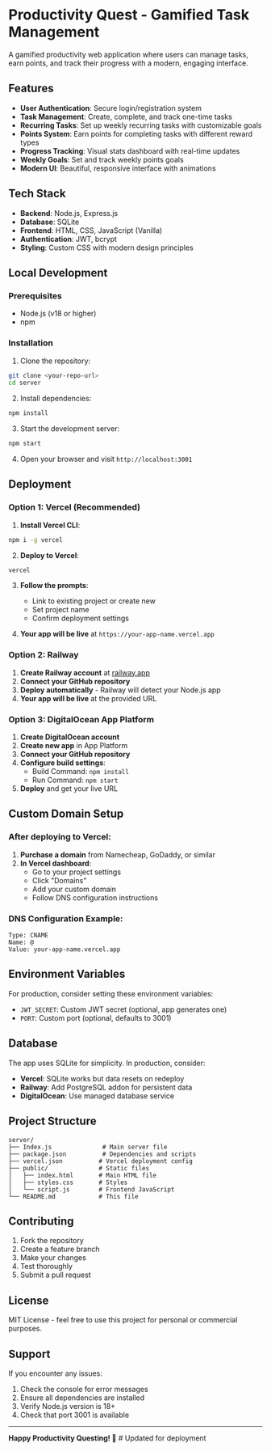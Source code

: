 # Productivity Quest - Gamified Task Management

A gamified productivity web application where users can manage tasks, earn points, and track their progress with a modern, engaging interface.

## Features

- **User Authentication**: Secure login/registration system
- **Task Management**: Create, complete, and track one-time tasks
- **Recurring Tasks**: Set up weekly recurring tasks with customizable goals
- **Points System**: Earn points for completing tasks with different reward types
- **Progress Tracking**: Visual stats dashboard with real-time updates
- **Weekly Goals**: Set and track weekly points goals
- **Modern UI**: Beautiful, responsive interface with animations

## Tech Stack

- **Backend**: Node.js, Express.js
- **Database**: SQLite
- **Frontend**: HTML, CSS, JavaScript (Vanilla)
- **Authentication**: JWT, bcrypt
- **Styling**: Custom CSS with modern design principles

## Local Development

### Prerequisites
- Node.js (v18 or higher)
- npm

### Installation

1. Clone the repository:
```bash
git clone <your-repo-url>
cd server
```

2. Install dependencies:
```bash
npm install
```

3. Start the development server:
```bash
npm start
```

4. Open your browser and visit `http://localhost:3001`

## Deployment

### Option 1: Vercel (Recommended)

1. **Install Vercel CLI**:
```bash
npm i -g vercel
```

2. **Deploy to Vercel**:
```bash
vercel
```

3. **Follow the prompts**:
   - Link to existing project or create new
   - Set project name
   - Confirm deployment settings

4. **Your app will be live** at `https://your-app-name.vercel.app`

### Option 2: Railway

1. **Create Railway account** at [railway.app](https://railway.app)
2. **Connect your GitHub repository**
3. **Deploy automatically** - Railway will detect your Node.js app
4. **Your app will be live** at the provided URL

### Option 3: DigitalOcean App Platform

1. **Create DigitalOcean account**
2. **Create new app** in App Platform
3. **Connect your GitHub repository**
4. **Configure build settings**:
   - Build Command: `npm install`
   - Run Command: `npm start`
5. **Deploy** and get your live URL

## Custom Domain Setup

### After deploying to Vercel:

1. **Purchase a domain** from Namecheap, GoDaddy, or similar
2. **In Vercel dashboard**:
   - Go to your project settings
   - Click "Domains"
   - Add your custom domain
   - Follow DNS configuration instructions

### DNS Configuration Example:
```
Type: CNAME
Name: @
Value: your-app-name.vercel.app
```

## Environment Variables

For production, consider setting these environment variables:
- `JWT_SECRET`: Custom JWT secret (optional, app generates one)
- `PORT`: Custom port (optional, defaults to 3001)

## Database

The app uses SQLite for simplicity. In production, consider:
- **Vercel**: SQLite works but data resets on redeploy
- **Railway**: Add PostgreSQL addon for persistent data
- **DigitalOcean**: Use managed database service

## Project Structure

```
server/
├── Index.js              # Main server file
├── package.json          # Dependencies and scripts
├── vercel.json          # Vercel deployment config
├── public/              # Static files
│   ├── index.html       # Main HTML file
│   ├── styles.css       # Styles
│   └── script.js        # Frontend JavaScript
└── README.md            # This file
```

## Contributing

1. Fork the repository
2. Create a feature branch
3. Make your changes
4. Test thoroughly
5. Submit a pull request

## License

MIT License - feel free to use this project for personal or commercial purposes.

## Support

If you encounter any issues:
1. Check the console for error messages
2. Ensure all dependencies are installed
3. Verify Node.js version is 18+
4. Check that port 3001 is available

---

**Happy Productivity Questing! 🚀** # Updated for deployment
